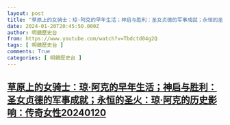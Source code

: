 ```yaml
---
layout: post
title: "草原上的女骑士：琼·阿克的早年生活；神启与胜利：圣女贞德的军事成就；永恒的圣火：琼·阿克的历史影响：传奇女性20240120"
date: 2024-01-20T20:45:50.000Z
author: 明鏡歷史台
from: https://www.youtube.com/watch?v=Tbdctd04g2Q
tags: [ 明鏡歷史台 ]
comments: True
categories: [ 明鏡歷史台 ]
---
```

<!--1705783550000-->
[草原上的女骑士：琼·阿克的早年生活；神启与胜利：圣女贞德的军事成就；永恒的圣火：琼·阿克的历史影响：传奇女性20240120](https://www.youtube.com/watch?v=Tbdctd04g2Q)
------

<div>

</div>
